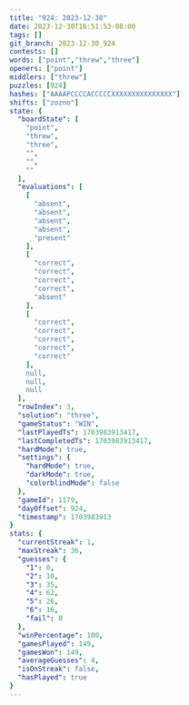```yaml
---
title: "924: 2023-12-30"
date: 2023-12-30T16:51:53-08:00
tags: []
git_branch: 2023-12-30_924
contests: []
words: ["point","threw","three"]
openers: ["point"]
middlers: ["threw"]
puzzles: [924]
hashes: ["AAAAPCCCCACCCCCXXXXXXXXXXXXXXX"]
shifts: ["zozno"]
state: {
  "boardState": [
    "point",
    "threw",
    "three",
    "",
    "",
    ""
  ],
  "evaluations": [
    [
      "absent",
      "absent",
      "absent",
      "absent",
      "present"
    ],
    [
      "correct",
      "correct",
      "correct",
      "correct",
      "absent"
    ],
    [
      "correct",
      "correct",
      "correct",
      "correct",
      "correct"
    ],
    null,
    null,
    null
  ],
  "rowIndex": 3,
  "solution": "three",
  "gameStatus": "WIN",
  "lastPlayedTs": 1703983913417,
  "lastCompletedTs": 1703983913417,
  "hardMode": true,
  "settings": {
    "hardMode": true,
    "darkMode": true,
    "colorblindMode": false
  },
  "gameId": 1179,
  "dayOffset": 924,
  "timestamp": 1703983913
}
stats: {
  "currentStreak": 1,
  "maxStreak": 36,
  "guesses": {
    "1": 0,
    "2": 10,
    "3": 35,
    "4": 62,
    "5": 26,
    "6": 16,
    "fail": 0
  },
  "winPercentage": 100,
  "gamesPlayed": 149,
  "gamesWon": 149,
  "averageGuesses": 4,
  "isOnStreak": false,
  "hasPlayed": true
}
---
```

<!-- more -->
